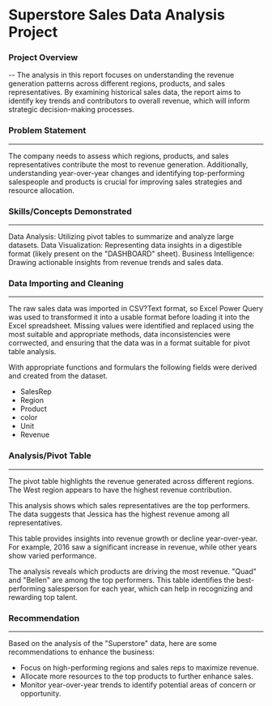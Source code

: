 # Superstore Sales Data Analysis Project 

### Project Overview
--
The analysis in this report focuses on understanding the revenue generation patterns across different regions, products, and sales representatives. By examining historical sales data, the report aims to identify key trends and contributors to overall revenue, which will inform strategic decision-making processes.
### Problem Statement
---
The company needs to assess which regions, products, and sales representatives contribute the most to revenue generation. Additionally, understanding year-over-year changes and identifying top-performing salespeople and products is crucial for improving sales strategies and resource allocation.

### Skills/Concepts Demonstrated
---
Data Analysis: Utilizing pivot tables to summarize and analyze large datasets.
Data Visualization: Representing data insights in a digestible format (likely present on the "DASHBOARD" sheet).
Business Intelligence: Drawing actionable insights from revenue trends and sales data.

### Data Importing and Cleaning
---
The raw sales data was imported in CSV?Text format, so Excel Power Query was used to transformed it into a usable format before loading it into the Excel spreadsheet. Missing values were identified and replaced using the most suitable and appropriate methods, data inconsistencies were corrwected, and ensuring that the data was in a format suitable for pivot table analysis.

With appropriate functions and formulars  the following fields were derived and created from the dataset.
- SalesRep
- Region
- Product
- color
- Unit
- Revenue

### Analysis/Pivot Table
---
The pivot table highlights the revenue generated across different regions. The West region appears to have the highest revenue contribution.

This analysis shows which sales representatives are the top performers. The data suggests that Jessica has the highest revenue among all representatives.

This table provides insights into revenue growth or decline year-over-year. For example, 2016 saw a significant increase in revenue, while other years show varied performance.

The analysis reveals which products are driving the most revenue. "Quad" and "Bellen" are among the top performers.
This table identifies the best-performing salesperson for each year, which can help in recognizing and rewarding top talent.

### Recommendation
---
Based on the analysis of the "Superstore" data, here are some recommendations to enhance the business:

- Focus on high-performing regions and sales reps to maximize revenue.
- Allocate more resources to the top products to further enhance sales.
- Monitor year-over-year trends to identify potential areas of concern or opportunity.


